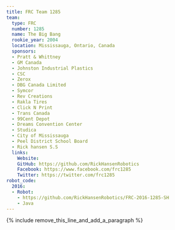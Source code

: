 ```yaml
---
title: FRC Team 1285
team:
  type: FRC
  number: 1285
  name: The Big Bang
  rookie_year: 2004
  location: Mississauga, Ontario, Canada
  sponsors:
  - Pratt & Whittney
  - GM Canada
  - Johnston Industrial Plastics
  - CSC
  - Zerox
  - DBG Canada Limited
  - Symcor
  - Rev Creations
  - Rakla Tires
  - Click N Print
  - Trans Canada
  - 99Cent Depot
  - Dreams Convention Center
  - Studica
  - City of Mississauga
  - Peel District School Board
  - Rick hansen S.S
  links:
    Website:
    GitHub: https://github.com/RickHansenRobotics
    Facebook: https://www.facebook.com/frc1285
    Twitter: https://twitter.com/frc1285
robot_code:
  2016:
  - Robot:
    - https://github.com/RickHansenRobotics/FRC-2016-1285-SH
    - Java
---
```


{% include remove_this_line_and_add_a_paragraph %}